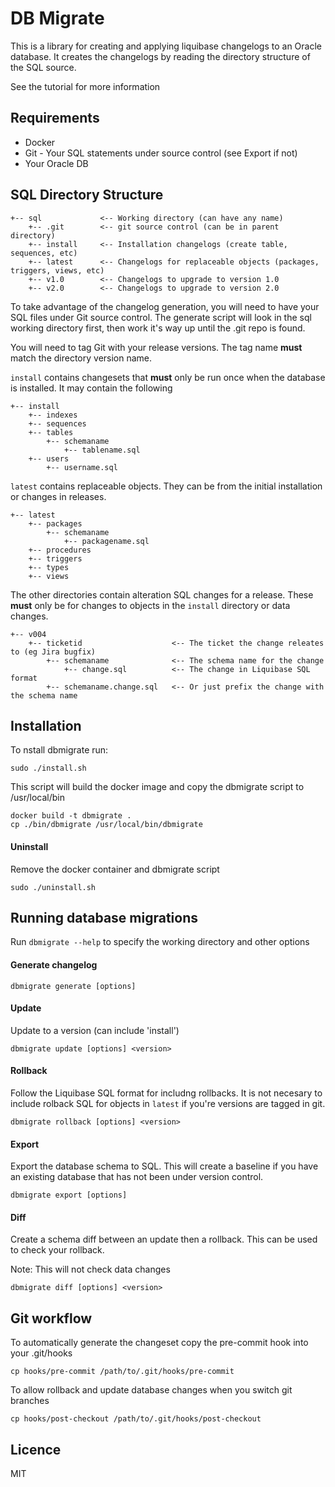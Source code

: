 #  DB Migrate

This is a library for creating and applying liquibase changelogs to an Oracle database. It creates the changelogs by reading the directory structure of the SQL source.

See the tutorial for more information

## Requirements

- Docker
- Git - Your SQL statements under source control (see Export if not)
- Your Oracle DB

## SQL Directory Structure

    +-- sql             <-- Working directory (can have any name)
        +-- .git        <-- git source control (can be in parent directory)
        +-- install     <-- Installation changelogs (create table, sequences, etc)
        +-- latest      <-- Changelogs for replaceable objects (packages, triggers, views, etc)
        +-- v1.0        <-- Changelogs to upgrade to version 1.0
        +-- v2.0        <-- Changelogs to upgrade to version 2.0


To take advantage of the changelog generation, you will need to have your SQL files under Git source control. The generate script will look in the sql working directory first, then work it's way up until the .git repo is found.

You will need to tag Git with your release versions. The tag name **must** match the directory version name.

`install` contains changesets that **must** only be run once when the database is installed. It may contain the following

    +-- install
        +-- indexes
        +-- sequences
        +-- tables
            +-- schemaname
                +-- tablename.sql
        +-- users
            +-- username.sql

`latest` contains replaceable objects. They can be from the initial installation or changes in releases.

    +-- latest
        +-- packages
            +-- schemaname
                +-- packagename.sql
        +-- procedures
        +-- triggers
        +-- types
        +-- views

The other directories contain alteration SQL changes for a release. These **must** only be for changes to objects in the `install` directory or data changes.

    +-- v004
        +-- ticketid                    <-- The ticket the change releates to (eg Jira bugfix)
            +-- schemaname              <-- The schema name for the change
                +-- change.sql          <-- The change in Liquibase SQL format
            +-- schemaname.change.sql   <-- Or just prefix the change with the schema name

## Installation

To nstall dbmigrate run:

```
sudo ./install.sh
```

This script will build the docker image and copy the dbmigrate script to /usr/local/bin

```
docker build -t dbmigrate .
cp ./bin/dbmigrate /usr/local/bin/dbmigrate
```

#### Uninstall

Remove the docker container and dbmigrate script

```
sudo ./uninstall.sh
```

## Running database migrations

Run `dbmigrate --help` to specify the working directory and other options

#### Generate changelog

```
dbmigrate generate [options]
```

#### Update

Update to a version (can include 'install')

```
dbmigrate update [options] <version>
```

#### Rollback

Follow the Liquibase SQL format for includng rollbacks. It is not necesary to include rolback SQL for objects in `latest` if you're versions are tagged in git.

```
dbmigrate rollback [options] <version>
```

#### Export

Export the database schema to SQL. This will create a baseline if you have an existing database that has not been under version control.

```
dbmigrate export [options]
```

#### Diff

Create a schema diff between an update then a rollback. This can be used to check your rollback.

Note: This will not check data changes

```
dbmigrate diff [options] <version>
```

## Git workflow

To automatically generate the changeset copy the pre-commit hook into your .git/hooks

```
cp hooks/pre-commit /path/to/.git/hooks/pre-commit
```

To allow rollback and update database changes when you switch git branches

```
cp hooks/post-checkout /path/to/.git/hooks/post-checkout
```

## Licence

MIT
